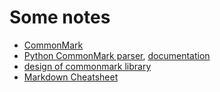 # Some notes
- [CommonMark](https://commonmark.org/)
- [Python CommonMark parser](https://github.com/readthedocs/commonmark.py), [documentation](https://commonmarkpy.readthedocs.io/en/latest/?badge=latest)
- [design of commonmark library](https://github.com/commonmark/commonmark.js)
- [Markdown Cheatsheet](https://github.com/adam-p/markdown-here/wiki/Markdown-Cheatsheet)
